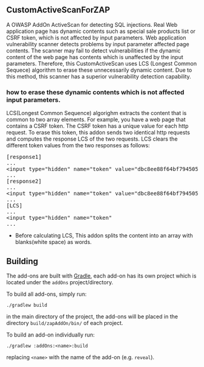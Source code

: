 ## CustomActiveScanForZAP

A OWASP AddOn ActiveScan for detecting SQL injections.
Real Web application page has dynamic contents such as special sale products list or CSRF token, which is not affected by input parameters.
Web application vulnerability scanner detects problems by input parameter affected page contents. 
The scanner may fail to detect vulnerabilities if the dynamic content of the web page has contents which is unaffected by the input parameters. 
Therefore, this CustomActiveScan uses LCS (Longest Common Sequece) algorithm to erase these unnecessarily dynamic content.
Due to this method, this scanner has a superior vulnerability detection capability.

### how to erase these dynamic contents which is not affected input parameters.

LCS(Longest Common Sequence) algorighm extracts the content that is common to two array elements.
For example, you have a web page that contains a CSRF token. The CSRF token has a unique value for each http request.
To erase this token, this addon sends two identical http requests and computes the response LCS of the two requests.
LCS clears the different token values ​​from the two responses as follows:
 
<PRE>
[response1]
...
&lt;input type="hidden" name="token" value="dbc8ee88f64bf794505ef74e41d6e5a4"&gt;
...
[response2]
...
&lt;input type="hidden" name="token" value="dbc8ee88f64bf794505ef74e41d6e5a4"&gt;
...
[LCS]
...
&lt;input type="hidden" name="token"
... 
</PRE>
* Before calculating LCS, This addon splits the content into an array with blanks(white space) as words.


## Building

The add-ons are built with [Gradle], each add-on has its own project which is located under the `addOns` project/directory.

To build all add-ons, simply run:

    ./gradlew build

in the main directory of the project, the add-ons will be placed in the directory `build/zapAddOn/bin/` of each project.

To build an add-on individually run:

    ./gradlew :addOns:<name>:build

replacing `<name>` with the name of the add-on (e.g. `reveal`).

[Gradle]: https://gradle.org/
